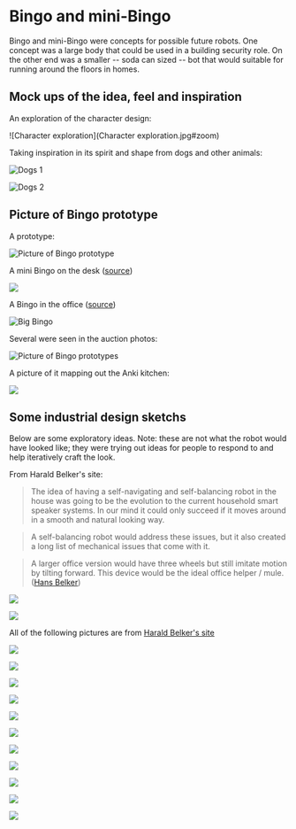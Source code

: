 # Bingo and mini-Bingo

Bingo and mini-Bingo were concepts for possible future robots.
One concept was a large body that could be used in a building security role.
On the other end was a smaller -- soda can sized -- bot that would suitable
for running around the floors in homes.

## Mock ups of the idea, feel and inspiration

An exploration of the character design:

![Character exploration](Character exploration.jpg#zoom)

Taking inspiration in its spirit and shape from dogs and other animals:

![Dogs 1](83664161_775588262963003_2498500476014690304_n.jpg#zoom)

![Dogs 2](Bingo_RnD_2019_006b-e1582640749420.jpg#zoom)


## Picture of Bingo prototype
A prototype:

![Picture of Bingo prototype](bingo-prototype.png#zoom)

A mini Bingo on the desk ([source](https://discord.com/channels/527874754342944770/672181630240161794/682549620152467481))

![](Screenshot_20200217-185546.png)

A Bingo in the office ([source](https://discord.com/channels/527874754342944770/672181630240161794/761798072358404096))

![Big Bingo](big-bingo.jpg#zoom)

Several were seen in the auction photos:

![Picture of Bingo prototypes](239-34-1557972964--1024x768.jpg#zoom)

A picture of it mapping out the Anki kitchen:

![](Screen-Shot-2020-02-25-at-9.png#zoom)

## Some industrial design sketchs
Below are some exploratory ideas.  Note: these are not what the robot would
have looked like; they were trying out ideas for people to respond to and
help iteratively craft the look.

From Harald Belker's site:

> The idea of having a self-navigating and self-balancing robot in the house was going to be the evolution to the current household smart speaker systems. In our mind it could only succeed if it moves around in a smooth and natural looking way.

> A self-balancing robot would address these issues, but it also created a long list of mechanical issues that come with it.

> A larger office version would have three wheels but still imitate motion by tilting forward. This device would be the ideal office helper / mule. ([Hans Belker](https://www.haraldbelker.com/consumer-products/anki-drive/))

![](belker-bingo.jpg#zoom)

![](belker-bingo-1.jpg#zoom)

All of the following pictures are from [Harald Belker's site](https://www.haraldbelker.com/wp-content/uploads/2020/04/)

![](01_Bingo-1536x1024.jpg#zoom)

![](02_Bingo-1536x864.jpg#zoom)

![](03_Bingo-1536x864.jpg#zoom)

![](04_Bingo-1536x864.jpg#zoom)

![](05_Bingo-1536x862.jpg#zoom)

![](06_Bingo-1536x1087.jpg#zoom)

![](07_Bingo-1536x864.jpg#zoom)

![](08_Bingo-1536x864.jpg#zoom)

![](09_Bingo-1536x864.jpg#zoom)

![](10_Bingo-1536x864.jpg#zoom)

![](tile-1536x1080.jpg#zoom)


